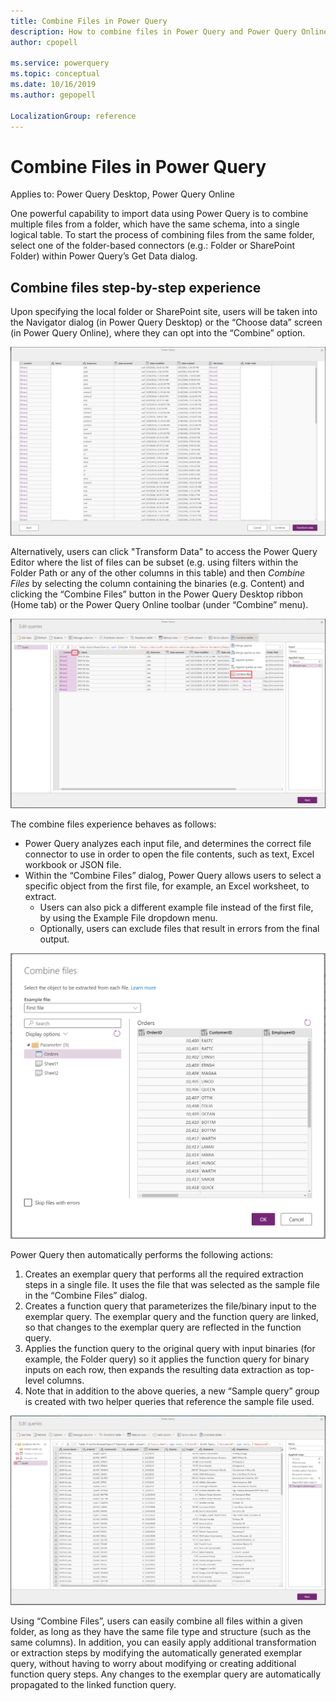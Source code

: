 ```yaml
---
title: Combine Files in Power Query
description: How to combine files in Power Query and Power Query Online
author: cpopell

ms.service: powerquery
ms.topic: conceptual
ms.date: 10/16/2019
ms.author: gepopell

LocalizationGroup: reference
---
```


# Combine Files in Power Query

Applies to: Power Query Desktop, Power Query Online

One powerful capability to import data using Power Query is to combine multiple files from a folder, which have the same schema, into a single logical table. 
To start the process of combining files from the same folder, select one of the folder-based connectors (e.g.: Folder or SharePoint Folder) within Power Query’s Get Data dialog.

## Combine files step-by-step experience

Upon specifying the local folder or SharePoint site, users will be taken into the Navigator dialog (in Power Query Desktop) or the “Choose data” screen (in Power Query Online), where they can opt into the “Combine” option.

![Navigator with combine option](images/combinefiles1.png)

Alternatively, users can click "Transform Data" to access the Power Query Editor where the list of files can be subset (e.g. using filters within the Folder Path or any of the other columns in this table) and then *Combine Files* by selecting the column containing the binaries (e.g. Content) and clicking the “Combine Files” button in the Power Query Desktop ribbon (Home tab) or the Power Query Online toolbar (under “Combine” menu).

![Combine via transform data](images/combinefiles2.png)

The combine files experience behaves as follows:
* Power Query analyzes each input file, and determines the correct file connector to use in order to open the file contents, such as text, Excel workbook or JSON file.
* Within the “Combine Files” dialog, Power Query allows users to select a specific object from the first file, for example, an Excel worksheet, to extract. 
  * Users can also pick a different example file instead of the first file, by using the Example File dropdown menu.
  * Optionally, users can exclude files that result in errors from the final output.
  
![Combine files builder](images/combinefiles3.png)

Power Query then automatically performs the following actions:
1. Creates an exemplar query that performs all the required extraction steps in a single file. It uses the file that was selected as the sample file in the “Combine Files” dialog.
2. Creates a function query that parameterizes the file/binary input to the exemplar query. The exemplar query and the function query are linked, so that changes to the exemplar query are reflected in the function query.
3. Applies the function query to the original query with input binaries (for example, the Folder query) so it applies the function query for binary inputs on each row, then expands the resulting data extraction as top-level columns.
4. Note that in addition to the above queries, a new “Sample query” group is created with two helper queries that reference the sample file used.

![Combine files output](images/combinefiles4.png)

Using “Combine Files”, users can easily combine all files within a given folder, as long as they have the same file type and structure (such as the same columns).
In addition, you can easily apply additional transformation or extraction steps by modifying the automatically generated exemplar query, without having to worry about modifying or creating additional function query steps. Any changes to the exemplar query are automatically propagated to the linked function query.


